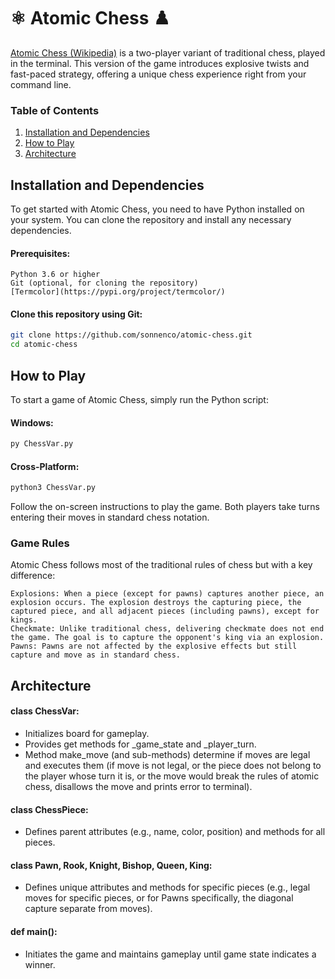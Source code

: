 # ⚛️ Atomic Chess ♟️

[Atomic Chess (Wikipedia)](https://en.wikipedia.org/wiki/Atomic_chess) is a two-player variant of traditional chess, played in the terminal. This version of the game introduces explosive twists and fast-paced strategy, offering a unique chess experience right from your command line.

### Table of Contents

1. [Installation and Dependencies](#installation-and-dependencies)
2. [How to Play](#how-to-play)
3. [Architecture](#architecture)

## Installation and Dependencies

To get started with Atomic Chess, you need to have Python installed on your system. You can clone the repository and install any necessary dependencies.

#### Prerequisites:

    Python 3.6 or higher
    Git (optional, for cloning the repository)
    [Termcolor](https://pypi.org/project/termcolor/)

#### Clone this repository using Git:

```bash
git clone https://github.com/sonnenco/atomic-chess.git
cd atomic-chess
```

## How to Play

To start a game of Atomic Chess, simply run the Python script:

#### Windows:
```bash
py ChessVar.py
```
#### Cross-Platform:
```bash
python3 ChessVar.py
```

Follow the on-screen instructions to play the game. Both players take turns entering their moves in standard chess notation.

### Game Rules

Atomic Chess follows most of the traditional rules of chess but with a key difference:

    Explosions: When a piece (except for pawns) captures another piece, an explosion occurs. The explosion destroys the capturing piece, the captured piece, and all adjacent pieces (including pawns), except for kings.
    Checkmate: Unlike traditional chess, delivering checkmate does not end the game. The goal is to capture the opponent's king via an explosion.
    Pawns: Pawns are not affected by the explosive effects but still capture and move as in standard chess.

## Architecture

#### class ChessVar:
* Initializes board for gameplay.
* Provides get methods for _game_state and _player_turn.
* Method make_move (and sub-methods) determine if moves are legal and executes them (if move is not legal, or the piece does not belong to the player whose turn it is, or the move would break the rules of atomic chess, disallows the move and prints error to terminal).
    
#### class ChessPiece:
* Defines parent attributes (e.g., name, color, position) and methods for all pieces.

#### class Pawn, Rook, Knight, Bishop, Queen, King:
* Defines unique attributes and methods for specific pieces (e.g., legal moves for     specific pieces, or for Pawns specifically, the diagonal capture separate from moves).

#### def main():
* Initiates the game and maintains gameplay until game state indicates a winner.

